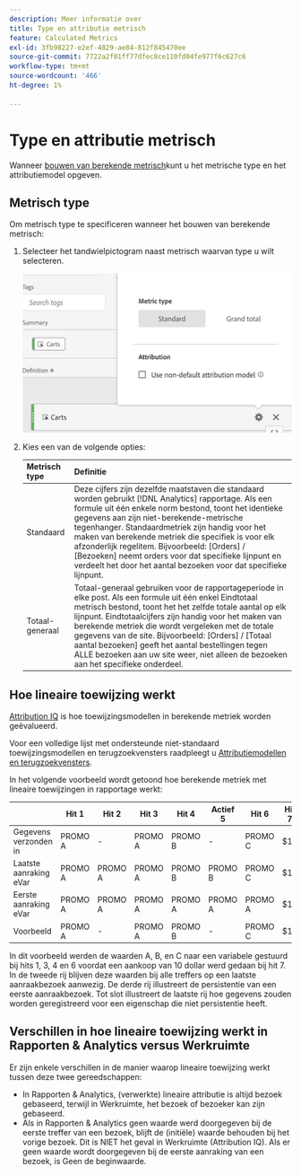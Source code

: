 ```yaml
---
description: Meer informatie over
title: Type en attributie metrisch
feature: Calculated Metrics
exl-id: 3fb98227-e2ef-4829-ae84-812f845470ee
source-git-commit: 7722a2f01ff77dfec8ce110fd04fe977f6c627c6
workflow-type: tm+mt
source-wordcount: '466'
ht-degree: 1%

---
```


# Type en attributie metrisch

Wanneer [bouwen van berekende metrisch](/help/components/c-calcmetrics/c-workflow/cm-workflow/c-build-metrics/cm-build-metrics.md)kunt u het metrische type en het attributiemodel opgeven.

## Metrisch type

Om metrisch type te specificeren wanneer het bouwen van berekende metrisch:

1. Selecteer het tandwielpictogram naast metrisch waarvan type u wilt selecteren.

   ![](assets/cm_type_alloc.png)

1. Kies een van de volgende opties:

   | Metrisch type | Definitie |
   |---|---|
   | Standaard | Deze cijfers zijn dezelfde maatstaven die standaard worden gebruikt [!DNL Analytics] rapportage. Als een formule uit één enkele norm bestond, toont het identieke gegevens aan zijn niet-berekende-metrische tegenhanger. Standaardmetriek zijn handig voor het maken van berekende metriek die specifiek is voor elk afzonderlijk regelitem. Bijvoorbeeld: [Orders] / [Bezoeken] neemt orders voor dat specifieke lijnpunt en verdeelt het door het aantal bezoeken voor dat specifieke lijnpunt. |
   | Totaal-generaal | Totaal-generaal gebruiken voor de rapportageperiode in elke post. Als een formule uit één enkel Eindtotaal metrisch bestond, toont het het zelfde totale aantal op elk lijnpunt. Eindtotaalcijfers zijn handig voor het maken van berekende metriek die wordt vergeleken met de totale gegevens van de site. Bijvoorbeeld: [Orders] / [Totaal aantal bezoeken] geeft het aantal bestellingen tegen ALLE bezoeken aan uw site weer, niet alleen de bezoeken aan het specifieke onderdeel. |

## Hoe lineaire toewijzing werkt

[Attribution IQ](/help/analyze/analysis-workspace/attribution/overview.md) is hoe toewijzingsmodellen in berekende metriek worden geëvalueerd.

Voor een volledige lijst met ondersteunde niet-standaard toewijzingsmodellen en terugzoekvensters raadpleegt u [Attributiemodellen en terugzoekvensters](/help/analyze/analysis-workspace/attribution/models.md).

In het volgende voorbeeld wordt getoond hoe berekende metriek met lineaire toewijzingen in rapportage werkt:

|  | Hit 1 | Hit 2 | Hit 3 | Hit 4 | Actief 5 | Hit 6 | Hit 7 |
|--- |--- |--- |--- |--- |--- |--- |--- |
| Gegevens verzonden in | PROMO A | - | PROMO A | PROMO B | - | PROMO C | $10 |
| Laatste aanraking eVar | PROMO A | PROMO A | PROMO A | PROMO B | PROMO B | PROMO C | $10 |
| Eerste aanraking eVar | PROMO A | PROMO A | PROMO A | PROMO A | PROMO A | PROMO A | $10 |
| Voorbeeld | PROMO A | - | PROMO A | PROMO B | - | PROMO C | $10 |

In dit voorbeeld werden de waarden A, B, en C naar een variabele gestuurd bij hits 1, 3, 4 en 6 voordat een aankoop van 10 dollar werd gedaan bij hit 7. In de tweede rij blijven deze waarden bij alle treffers op een laatste aanraakbezoek aanwezig. De derde rij illustreert de persistentie van een eerste aanraakbezoek. Tot slot illustreert de laatste rij hoe gegevens zouden worden geregistreerd voor een eigenschap die niet persistentie heeft.

## Verschillen in hoe lineaire toewijzing werkt in Rapporten &amp; Analytics versus Werkruimte

Er zijn enkele verschillen in de manier waarop lineaire toewijzing werkt tussen deze twee gereedschappen:

* In Rapporten &amp; Analytics, (verwerkte) lineaire attributie is altijd bezoek gebaseerd, terwijl in Werkruimte, het bezoek of bezoeker kan zijn gebaseerd.
* Als in Rapporten &amp; Analytics geen waarde werd doorgegeven bij de eerste treffer van een bezoek, blijft de (initiële) waarde behouden bij het vorige bezoek. Dit is NIET het geval in Werkruimte (Attribution IQ). Als er geen waarde wordt doorgegeven bij de eerste aanraking van een bezoek, is Geen de beginwaarde.
